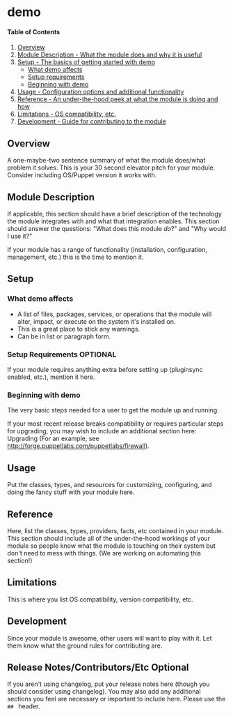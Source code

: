 # demo

#### Table of Contents

1. [Overview](#overview)
2. [Module Description - What the module does and why it is useful](#module-description)
3. [Setup - The basics of getting started with demo](#setup)
   - [What demo affects](#what-demo-affects)
   - [Setup requirements](#setup-requirements)
   - [Beginning with demo](#beginning-with-demo)
4. [Usage - Configuration options and additional functionality](#usage)
5. [Reference - An under-the-hood peek at what the module is doing and how](#reference)
6. [Limitations - OS compatibility, etc.](#limitations)
7. [Development - Guide for contributing to the module](#development)

## Overview

A one-maybe-two sentence summary of what the module does/what problem it solves.
This is your 30 second elevator pitch for your module. Consider including
OS/Puppet version it works with.

## Module Description

If applicable, this section should have a brief description of the technology
the module integrates with and what that integration enables. This section
should answer the questions: "What does this module _do_?" and "Why would I use
it?"

If your module has a range of functionality (installation, configuration,
management, etc.) this is the time to mention it.

## Setup

### What demo affects

- A list of files, packages, services, or operations that the module will alter,
  impact, or execute on the system it's installed on.
- This is a great place to stick any warnings.
- Can be in list or paragraph form.

### Setup Requirements **OPTIONAL**

If your module requires anything extra before setting up (pluginsync enabled,
etc.), mention it here.

### Beginning with demo

The very basic steps needed for a user to get the module up and running.

If your most recent release breaks compatibility or requires particular steps
for upgrading, you may wish to include an additional section here: Upgrading
(For an example, see http://forge.puppetlabs.com/puppetlabs/firewall).

## Usage

Put the classes, types, and resources for customizing, configuring, and doing
the fancy stuff with your module here.

## Reference

Here, list the classes, types, providers, facts, etc contained in your module.
This section should include all of the under-the-hood workings of your module so
people know what the module is touching on their system but don't need to mess
with things. (We are working on automating this section!)

## Limitations

This is where you list OS compatibility, version compatibility, etc.

## Development

Since your module is awesome, other users will want to play with it. Let them
know what the ground rules for contributing are.

## Release Notes/Contributors/Etc **Optional**

If you aren't using changelog, put your release notes here (though you should
consider using changelog). You may also add any additional sections you feel are
necessary or important to include here. Please use the `## ` header.
